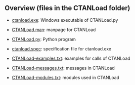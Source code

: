 ## Overview (files in the CTANLoad folder)

* [ctanload.exe](./ctanload.exe "Windows executable of CTANLoad.py"):
   Windows executable of CTANLoad.py

* [CTANLoad.man](./CTANLoad.man "manpage for CTANLoad"): 
   manpage for CTANLoad

* [CTANLoad.py](./CTANLoad.py "Python program"):
   Python program

* [ctanload.spec](./ctanload.spec "specification file for ctanload.exe"):
   specification file for ctanload.exe

* [CTANLoad-examples.txt](./CTANLoad-examples.txt "examples for calls of CTANLoad"):
   examples for calls of CTANLoad

* [CTANLoad-messages.txt](./CTANLoad-messages.txt "messages in CTANLoad"):
   messages in CTANLoad 

* [CTANLoad-modules.txt](./CTANLoad-modules.txt "modules used in CTANLoad"):
   modules used in CTANLoad
